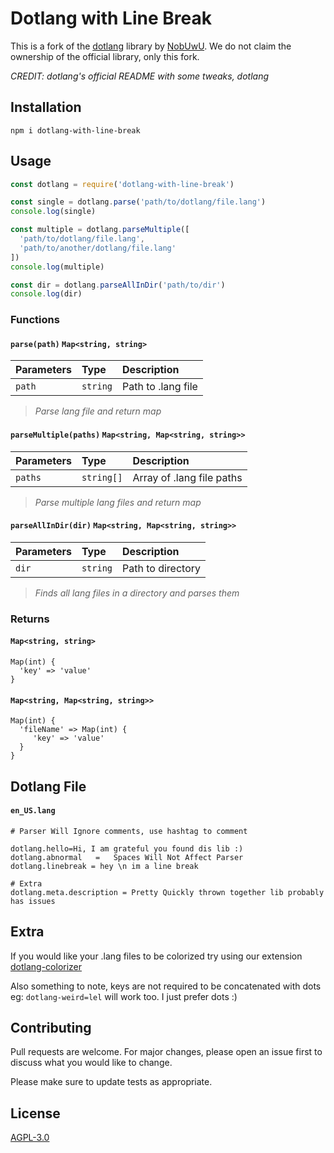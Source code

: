 # Dotlang with Line Break

This is a fork of the [dotlang](https://github.com/CherryBlossomTavern/dotlang) library by [NobUwU](https://github.com/NobUwU). We do not claim the ownership of the official library, only this fork.

*CREDIT: dotlang's official README with some tweaks, dotlang*


## Installation

```npm
npm i dotlang-with-line-break
```

## Usage

```js
const dotlang = require('dotlang-with-line-break')

const single = dotlang.parse('path/to/dotlang/file.lang')
console.log(single)

const multiple = dotlang.parseMultiple([
  'path/to/dotlang/file.lang',
  'path/to/another/dotlang/file.lang'
])
console.log(multiple)

const dir = dotlang.parseAllInDir('path/to/dir')
console.log(dir)
```
### Functions
#### `parse(path)` `Map<string, string>`
|Parameters|Type|Description|
|:---      |:---|:---       |
|`path`|`string`|Path to .lang file|
> *Parse lang file and return map*


#### `parseMultiple(paths)` `Map<string, Map<string, string>>`
|Parameters|Type|Description|
|:---      |:---|:---       |
|`paths`|`string[]`|Array of .lang file paths|

> *Parse multiple lang files and return map*

#### `parseAllInDir(dir)` `Map<string, Map<string, string>>`
|Parameters|Type|Description|
|:---      |:---|:---       |
|`dir`|`string`|Path to directory|
 
> *Finds all lang files in a directory and parses them*

### Returns

#### `Map<string, string>`
```
Map(int) {
  'key' => 'value'
}
```

#### `Map<string, Map<string, string>>`
```
Map(int) {
  'fileName' => Map(int) {
     'key' => 'value'
  }
}
```
## Dotlang File

#### `en_US.lang`
```lang
# Parser Will Ignore comments, use hashtag to comment

dotlang.hello=Hi, I am grateful you found dis lib :)
dotlang.abnormal   =   Spaces Will Not Affect Parser
dotlang.linebreak = hey \n im a line break

# Extra
dotlang.meta.description = Pretty Quickly thrown together lib probably has issues

```

## Extra

If you would like your .lang files to be colorized try using our extension [dotlang-colorizer](https://marketplace.visualstudio.com/items?itemName=Nobuwu.dotlang-colorizer)

Also something to note, keys are not required to be concatenated with dots
eg: `dotlang-weird=lel` will work too. I just prefer dots :)

## Contributing
Pull requests are welcome. For major changes, please open an issue first to discuss what you would like to change.

Please make sure to update tests as appropriate.

## License
[AGPL-3.0](https://choosealicense.com/licenses/agpl-3.0/)
